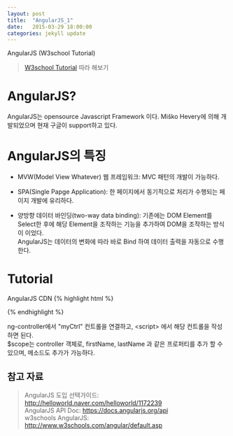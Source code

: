 ```yaml
---
layout: post
title:  "AngularJS_1"
date:   2015-03-29 18:00:00
categories: jekyll update
---
```



AngularJS (W3school Tutorial)

> [W3school Tutorial][W3school Tutorial] 따라 해보기 

[W3school Tutorial]:http://www.w3schools.com/angular/default.asp

# AngularJS?
AngularJS는 opensource Javascript Framework 이다. 
Miško Hevery에 의해 개발되었으며 현재 구글이 support하고 있다. 

# AngularJS의 특징 
- MVW(Model View Whatever) 웹 프레임워크: MVC 패턴의 개발이 가능하다.

- SPA(Single Papge Application): 한 페이지에서 동기적으로 처리가 수행되는 페이지 개발에 유리하다. 

- 양방향 데이터 바인딩(two-way data binding): 기존에는 DOM Element를 Select한 후에 해당 Element을 조작하는 기능을 추가하여 DOM을 조작하는 방식이 이었다.  
AngularJS는 데이터의 변화에 따라 바로 Bind 하여 데이터 출력을 자동으로 수행한다. 


# Tutorial 

AngularJS CDN 
{% highlight html %}
<script src="https://ajax.googleapis.com/ajax/libs/angularjs/1.3.15/angular.min.js" />
{% endhighlight %}

AngularJS는 javascript framework으로 위의 CDN을 \<body\> 안에 추가하면 된다.  
\<body\>에 넣게되면 해당 script가 load 되기 까지 lock이 안생기므로 페이지 로딩을 개선 할 수 있다.  


# AngularJS Directives

AngularJS는  "ng-*" 라는 prefix를 갖는 attribute를 HTML 에 추가하여 확장한다.    
HTML5에서는 Custom Data Atrribute로 "data-ng-*"로 사용할 수 있다. 

{% highlight html %}
  <div ng-app="" ng-init="names=[
  {name:'Jani',country:'Norway'},
  {name:'Hege',country:'Sweden'},
  {name:'Kai',country:'Denmark'}]">

  <ul>
    <li ng-repeat="x in names">
      {{ x.name + ', ' + x.country }}
    </li>
  </ul>

  </div>
{% endhighlight %}

- ng-app: AngularJS Application을 초기화한다.    
attirbute에 ng-app을 추가하면 페이지가 로드되었을 때 Angular Application이 로드된다.    
ng-app="moduleName" 과 같이 module을 적어주면 해당 모듈과 연결된다.   
- ng-init: AngularJS application 데이터를 초기화 한다. 예제에서는 names 배열을 초기화하고 있다.     
주로 ng-init 보다는 controller 또는 ng-app과 연결된 모듈에서 데이터를 초기화한다.    
- ng-model: HTML Controls(input, select, textarea)의 값을 Application Data에 바인딩 한다.     
- ng-bind: Application Data를 HTML View에 출력한다.    
- ng-repeat: collection을 순차적으로 접근(foreach)하여 HTML Element를 반복적으로 출력할 때 사용한다.    


# Angular Expressions 

{{ expression }} double brace 안에 표현식을 작성하면 해당 View에 표현식의 결과가 출력된다.   
(ng-bind Driectives 와 같은 동작을 한다.) 표현식에는 변수나 연산자, 리터럴을 넣을 수 있다.   

{% highlight html %}
<div ng-app="" ng-init="firstName='John';lastName='Doe'">
  <p>The name is {{ firstName + " " + lastName }}</p>
</div>
{% endhighlight %}

{% highlight html %}
<div ng-app="" ng-init="firstName='John';lastName='Doe'">
  <p>The name is <span ng-bind="firstName + ' ' + lastName"></span></p>
</div>
{% endhighlight %}

- Object 접근  
person = {firstName:'John',lastName:'Doe'}  
person.firstName     
결과: John    

- Array 접근  
points=[1,15,19,2,40]   
\{\{ point[0] \}\}    
결과: 1


#AngularJS Controllers
AngularJS Application은 Controller에 의해 동작한다.  
Contoller는 일반적인 javascript obejct 생성자에 의해 만들어지고, 하나의 javascript object로 생각하면 된다.   

{% highlight html %}
<div ng-app="myApp" ng-controller="myCtrl">

First Name: <input type="text" ng-model="firstName"><br>
Last Name: <input type="text" ng-model="lastName"><br>
<br>
Full Name: {{firstName + " " + lastName}}

</div>

<script>
var app = angular.module('myApp', []);
app.controller('myCtrl', function($scope) {
    $scope.firstName = "John";
    $scope.lastName = "Doe";
    $scope.fullName = function() {
        return $scope.firstName + " " + $scope.lastName;
    }
});
</script>
{% endhighlight %}

ng-controller에서 "myCtrl" 컨트롤을 연결하고, \<script\> 에서 해당 컨트롤을 작성하면 된다.   
$scope는 controller 객체로, firstName, lastName 과 같은 프로퍼티를 추가 할 수 있으며, 메소드도 추가가 가능하다.   


참고 자료 
----
> AngularJS 도입 선택가이드: http://helloworld.naver.com/helloworld/1172239  
> AngularJS API Doc: https://docs.angularjs.org/api  
> w3schools AngularJS: http://www.w3schools.com/angular/default.asp  





